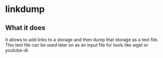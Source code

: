 # linkdump

## What it does

It allows to add links to a storage and then dump that storage as a text file.
This text file can be used later on as an input file for tools like wget or
youtube-dl.
